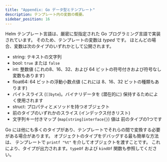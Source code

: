 ```yaml
---
title: "Appendix: Go データ型とテンプレート"
description: テンプレート内の変数の概要。
sidebar_position: 16
---
```


Helm テンプレート言語は、厳密に型指定された Go プログラミング言語で実装されています。
そのため、テンプレートの変数は _typed_ です。
ほとんどの場合、変数は次のタイプのいずれかとして公開されます。

- string: テキストの文字列
- bool: `true` または `false`
- int: 整数値
  (これの8、16、32、および 64 ビットの符号付きおよび符号なし変数もあります)
- float64: 64 ビットの浮動小数点値
  (これには 8、16、32 ビットの種類もあります)
- バイトスライス (`[]byte`)。バイナリデータを (潜在的に) 保持するためによく使用されます
- struct: プロパティとメソッドを持つオブジェクト
- 前のタイプのいずれかのスライス (インデックス付きリスト)
- 文字列キー付きマップ (`map[string]interface{}`) 値は
  前のタイプの1つです

Go には他にも多くのタイプがあり、テンプレートでそれらの間で変換する必要がある場合があります。
オブジェクトのタイプをデバッグする最も簡単な方法は、
テンプレートで `printf "%t"` を介してオブジェクトを渡すことです。
これにより、タイプが出力されます。`typeOf` および `kindOf` 関数も参照してください。
